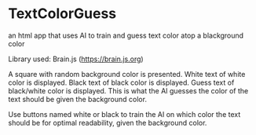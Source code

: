 # TextColorGuess
an html app that uses AI to train and guess text color atop a blackground color

Library used: Brain.js (https://brain.js.org)

A square with random background color is presented.
White text of white color is displayed.
Black text of black color is displayed.
Guess text of black/white color is displayed. This is what the AI guesses the color of the text should be given the background color.

Use buttons named white or black to train the AI on which color the text should be for optimal readability, given the background color.
